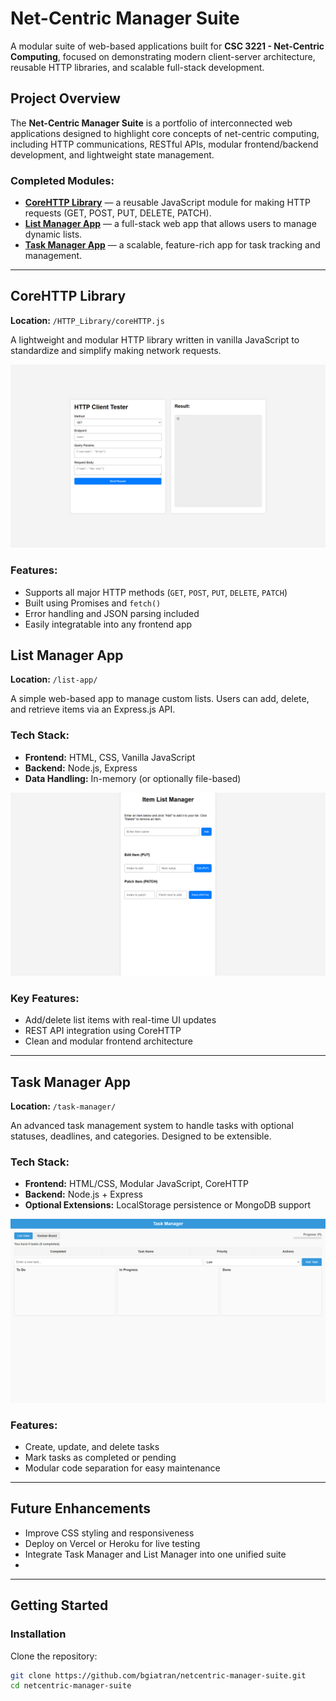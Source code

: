 # Net-Centric Manager Suite

A modular suite of web-based applications built for **CSC 3221 - Net-Centric Computing**, focused on demonstrating modern client-server architecture, reusable HTTP libraries, and scalable full-stack development.

## Project Overview

The **Net-Centric Manager Suite** is a portfolio of interconnected web applications designed to highlight core concepts of net-centric computing, including HTTP communications, RESTful APIs, modular frontend/backend development, and lightweight state management.

### Completed Modules:
- **[CoreHTTP Library](#corehttp-library)** — a reusable JavaScript module for making HTTP requests (GET, POST, PUT, DELETE, PATCH).
- **[List Manager App](#list-manager-app)** — a full-stack web app that allows users to manage dynamic lists.
- **[Task Manager App](#task-manager-app)** — a scalable, feature-rich app for task tracking and management.

---

## CoreHTTP Library

**Location:** `/HTTP_Library/coreHTTP.js`

A lightweight and modular HTTP library written in vanilla JavaScript to standardize and simplify making network requests.

![List Manager UI](images/Screenshot%20(135).png)

### Features:
- Supports all major HTTP methods (`GET`, `POST`, `PUT`, `DELETE`, `PATCH`)
- Built using Promises and `fetch()`
- Error handling and JSON parsing included
- Easily integratable into any frontend app

## List Manager App

**Location:** `/list-app/`

A simple web-based app to manage custom lists. Users can add, delete, and retrieve items via an Express.js API.

### Tech Stack:
- **Frontend:** HTML, CSS, Vanilla JavaScript  
- **Backend:** Node.js, Express  
- **Data Handling:** In-memory (or optionally file-based)

![List Manager UI](images/Screenshot%20(137).png) <!-- Replace with actual image path -->

### Key Features:
- Add/delete list items with real-time UI updates  
- REST API integration using CoreHTTP  
- Clean and modular frontend architecture  

---

## Task Manager App

**Location:** `/task-manager/`

An advanced task management system to handle tasks with optional statuses, deadlines, and categories. Designed to be extensible.

### Tech Stack:
- **Frontend:** HTML/CSS, Modular JavaScript, CoreHTTP  
- **Backend:** Node.js + Express  
- **Optional Extensions:** LocalStorage persistence or MongoDB support

![Task Manager UI](images/Screenshot%20(136).png) <!-- Replace with actual image path -->

### Features:
- Create, update, and delete tasks  
- Mark tasks as completed or pending  
- Modular code separation for easy maintenance  

---

## Future Enhancements
- Improve CSS styling and responsiveness
- Deploy on Vercel or Heroku for live testing
- Integrate Task Manager and List Manager into one unified suite
- 
---

## Getting Started

### Installation

Clone the repository:

```bash
git clone https://github.com/bgiatran/netcentric-manager-suite.git
cd netcentric-manager-suite
